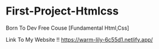 # First-Project-Htmlcss
Born To Dev Free Couse [Fundamental Html,Css]

Link To My Website !!
https://warm-lily-6c55d1.netlify.app/
